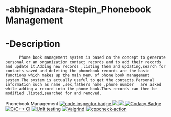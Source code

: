 # -abhignadara-Stepin_Phonebook Management
# -Description

          Phone book management system is based on the concept to generate personal or an organization contact records and to add their records and update it.Adding new records ,listing them and updating,search for contacts saved and deleting the phonebook records are the basic functions which makes up the main menu of phone book management system.The system is actually useful to get the contacts.Personal information such as name ,sex,fathers name ,phone number   are asked while adding a record into the phone book.Thes records can then be modified ,listed,searched for and removed.




Phonebook Management
<a href="https://frontend.code-inspector.com/public/user/github/17251A0404">
   <img src="https://code-inspector.com/public/badge/user/github/17251A0404?style=light" alt="code inspector badge" />
   <img src="https://www.code-inspector.com/project/27482/score/svg"/>
   <img src="https://www.code-inspector.com/project/27482/status/svg"/>
   </a>
   [![Codacy Badge](https://app.codacy.com/project/badge/Grade/d23ae072a13246008c7194ef87380aae)](https://www.codacy.com/gh/17251A0404/-abhignadara-Stepin_EmployeeRecordManagementSystem/dashboard?utm_source=github.com&amp;utm_medium=referral&amp;utm_content=17251A0404/-abhignadara-Stepin_EmployeeRecordManagementSystem&amp;utm_campaign=Badge_Grade)
[![C/C++ CI](https://github.com/17251A0404/-abhignadara-Stepin_EmployeeRecordManagementSystem/actions/workflows/c-cpp.yml/badge.svg)](https://github.com/17251A0404/-abhignadara-Stepin_EmployeeRecordManagementSystem/actions/workflows/c-cpp.yml)
[![Unit testing](https://github.com/17251A0404/-abhignadara-Stepin_EmployeeRecordManagementSystem/actions/workflows/unit-test.yml/badge.svg)](https://github.com/17251A0404/-abhignadara-Stepin_EmployeeRecordManagementSystem/actions/workflows/unit-test.yml)
[![Valgrind](https://github.com/17251A0404/-abhignadara-Stepin_EmployeeRecordManagementSystem/actions/workflows/Valgrind.yml/badge.svg)](https://github.com/17251A0404/-abhignadara-Stepin_EmployeeRecordManagementSystem/actions/workflows/Valgrind.yml)
[![cppcheck-action](https://github.com/17251A0404/-abhignadara-Stepin_EmployeeRecordManagementSystem/actions/workflows/cppcheck.yml/badge.svg)](https://github.com/17251A0404/-abhignadara-Stepin_EmployeeRecordManagementSystem/actions/workflows/cppcheck.yml)
